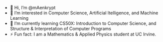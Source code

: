 - 👋 Hi, I’m @mAenkrypt
- 👀 I’m interested in Computer Science, Artificial Itelligence, and Machine Learning
- 🌱 I’m currently learning CS50X: Introduction to Computer Science, and Structure & Interpretation of Computer Programs
- ⚡ Fun fact: I am a Mathematics & Applied Physics student at UC Irvine.

<!---
mAenkrypt/mAenkrypt is a ✨ special ✨ repository because its `README.md` (this file) appears on your GitHub profile.
You can click the Preview link to take a look at your changes.
--->
